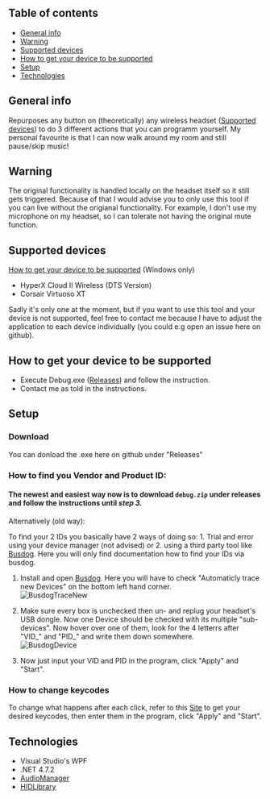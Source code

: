 ## Table of contents
* [General info](#general-info)
* [Warning](#warning)
* [Supported devices](#supported-devices)
* [How to get your device to be supported](#how-to-get-your-device-to-be-supported)
* [Setup](#setup)
* [Technologies](#technologies)
## General info
Repurposes any button on (theoretically) any wireless headset ([Supported devices](#supported-devices)) to do 3 different actions that you can programm yourself. My personal favourite is that I can now
walk around my room and still pause/skip music!

## Warning
The original functionality is handled locally on the headset itself so it still gets triggered.
Because of that I would advise you to only use this tool if you can live without the origianal functionality. For example, I don't use my microphone on my headset, so I can tolerate not having the original mute function.

## Supported devices
[How to get your device to be supported](#how-to-get-your-device-to-be-supported) (Windows only)
* HyperX Cloud II Wireless (DTS Version)
* Corsair Virtuoso XT

Sadly it's only one at the moment, but if you want to use this tool and your device is not supported, feel free to contact me because I have to adjust the application to each device individually (you could e.g open an issue here on github).

## How to get your device to be supported
* Execute Debug.exe ([Releases](https://github.com/TizianGuth/Wireless-Button-Reprogrammer/releases/tag/Debug)) and follow the instruction.
* Contact me as told in the instructions.

## Setup
### Download
You can donload the .exe here on github under "Releases"
### How to find you Vendor and Product ID:
#### The newest and easiest way now is to download `debug.zip` under releases and follow the instructions until *step 3.*
Alternatively (old way):

To find your 2 IDs you basically have 2 ways of doing so: 1. Trial and error using your device manager (not advised) or 2. using a third party tool like [Busdog](https://github.com/djpnewton/busdog). Here you will only find documentation how to find your IDs via busdog. 

1. Install and open [Busdog](https://github.com/djpnewton/busdog). Here you will have to check "Automaticly trace new Devices" on the bottom left hand corner. \
![BusdogTraceNew](https://github.com/GuthiYT/hyperxrebutton/blob/main/doc/img/busdog_trace_new.png)

2. Make sure every box is unchecked then un- and replug your headset's USB dongle. Now one Device should be checked with its multiple "sub-devices". Now hover over one of them, look for the 4 letterrs after "VID_" and "PID_" and write them down somewhere. \
![BusdogDevice](https://github.com/GuthiYT/hyperxrebutton/blob/main/doc/img/busdog_device.png)

4. Now just input your VID and PID in the program, click "Apply" and "Start".

### How to change keycodes
To change what happens after each click, refer to this [Site](https://learn.microsoft.com/en-us/windows/win32/inputdev/virtual-key-codes) to get your desired
keycodes, then enter them in the program, click "Apply" and "Start".


## Technologies
* Visual Studio's WPF
* .NET 4.7.2
* [AudioManager](https://gist.github.com/sverrirs/d099b34b7f72bb4fb386)
* [HIDLibrary](https://github.com/mikeobrien/HidLibrary)
	
